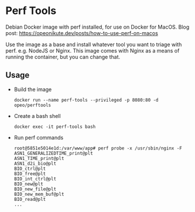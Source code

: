 # Perf Tools

Debian Docker image with perf installed, for use on Docker for MacOS. Blog post: https://opeonikute.dev/posts/how-to-use-perf-on-macos

Use the image as a base and install whatever tool you want to triage with perf. e.g. NodeJS or Nginx. This image comes with Nginx as a means of running the container, but you can change that.

## Usage

- Build the image
    ```
    docker run --name perf-tools --privileged -p 8080:80 -d opeo/perftools
    ```

- Create a bash shell
    ```
    docker exec -it perf-tools bash
    ```

- Run perf commands
    ```
    root@5851e5014e1d:/var/www/app# perf probe -x /usr/sbin/nginx -F
    ASN1_GENERALIZEDTIME_print@plt
    ASN1_TIME_print@plt
    ASN1_d2i_bio@plt
    BIO_ctrl@plt
    BIO_free@plt
    BIO_int_ctrl@plt
    BIO_new@plt
    BIO_new_file@plt
    BIO_new_mem_buf@plt
    BIO_read@plt
    ...
    ```